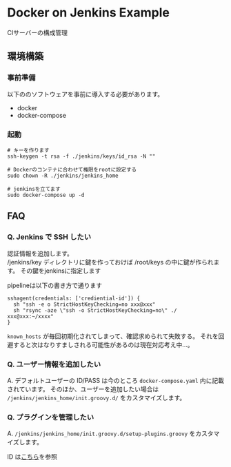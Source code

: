 # Docker on Jenkins Example

CIサーバーの構成管理

## 環境構築

### 事前準備

以下ののソフトウェアを事前に導入する必要があります。

* docker
* docker-compose

### 起動

```
# キーを作ります
ssh-keygen -t rsa -f ./jenkins/keys/id_rsa -N ""

# Dockerのコンテナに合わせて権限をrootに設定する
sudo chown -R ./jenkins/jenkins_home

# jenkinsを立てます
sudo docker-compose up -d
```

## FAQ

### Q. Jenkins で SSH したい

認証情報を追加します。  
/jenkins/key ディレクトリに鍵を作っておけば /root/keys の中に鍵が作られます。
その鍵をjenkinsに指定します

pipelineは以下の書き方で通ります

```
sshagent(credentials: ['crediential-id']) {
  sh "ssh -e o StrictHostKeyChecking=no xxx@xxx"
  sh "rsync -aze \"ssh -o StrictHostKeyChecking=no\" ./ xxx@xxx:~/xxxx"
}
```

`known_hosts` が毎回初期化されてしまって、確認求められて失敗する。
それを回避すると次はなりすましされる可能性があるのは現在対応考え中…。

### Q. ユーザー情報を追加したい

A. デフォルトユーザーの ID/PASS は今のところ `docker-compose.yaml` 内に記載されています。
そのほか、ユーザーを追加したい場合は `/jenkins/jenkins_home/init.groovy.d/` をカスタマイズします。

### Q. プラグインを管理したい

A. `/jenkins/jenkins_home/init.groovy.d/setup-plugins.groovy` をカスタマイズします。

ID は[こちら](https://plugins.jenkins.io/)を参照
